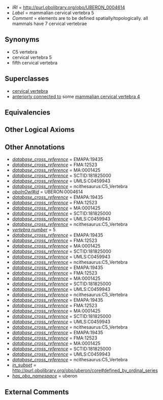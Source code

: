  * *IRI* = http://purl.obolibrary.org/obo/UBERON_0004614
 * *Label* = mammalian cervical vertebra 5
 * *Comment* = elements are to be defined spatially/topologically. all mammals have 7 cervical vertebrae

## Synonyms

 * C5 vertebra
 * cervical vertebra 5
 * fifth cervical vertebra

## Superclasses

 * [cervical vertebra](../../UBERON/13/UBERON_0002413.md)
 * [anteriorly connected to](../../core#anteriorly/to/core#anteriorly_connected_to.md) some [mammalian cervical vertebra 4](../../UBERON/13/UBERON_0004613.md)

## Equivalencies


## Other Logical Axioms


## Other Annotations

 * *[database_cross_reference](../../ef/oboInOwl#hasDbXref.md)* = EMAPA:19435
 * *[database_cross_reference](../../ef/oboInOwl#hasDbXref.md)* = FMA:12523
 * *[database_cross_reference](../../ef/oboInOwl#hasDbXref.md)* = MA:0001425
 * *[database_cross_reference](../../ef/oboInOwl#hasDbXref.md)* = SCTID:181825000
 * *[database_cross_reference](../../ef/oboInOwl#hasDbXref.md)* = UMLS:C0459943
 * *[database_cross_reference](../../ef/oboInOwl#hasDbXref.md)* = ncithesaurus:C5_Vertebra
 * *[oboInOwl#id](../../id/oboInOwl#id.md)* = UBERON:0004614
 * *[database_cross_reference](../../ef/oboInOwl#hasDbXref.md)* = EMAPA:19435
 * *[database_cross_reference](../../ef/oboInOwl#hasDbXref.md)* = FMA:12523
 * *[database_cross_reference](../../ef/oboInOwl#hasDbXref.md)* = MA:0001425
 * *[database_cross_reference](../../ef/oboInOwl#hasDbXref.md)* = SCTID:181825000
 * *[database_cross_reference](../../ef/oboInOwl#hasDbXref.md)* = UMLS:C0459943
 * *[database_cross_reference](../../ef/oboInOwl#hasDbXref.md)* = ncithesaurus:C5_Vertebra
 * *[vertebra number](../../UBPROP/07/UBPROP_0000107.md)* = 5
 * *[database_cross_reference](../../ef/oboInOwl#hasDbXref.md)* = EMAPA:19435
 * *[database_cross_reference](../../ef/oboInOwl#hasDbXref.md)* = FMA:12523
 * *[database_cross_reference](../../ef/oboInOwl#hasDbXref.md)* = MA:0001425
 * *[database_cross_reference](../../ef/oboInOwl#hasDbXref.md)* = SCTID:181825000
 * *[database_cross_reference](../../ef/oboInOwl#hasDbXref.md)* = UMLS:C0459943
 * *[database_cross_reference](../../ef/oboInOwl#hasDbXref.md)* = ncithesaurus:C5_Vertebra
 * *[database_cross_reference](../../ef/oboInOwl#hasDbXref.md)* = EMAPA:19435
 * *[database_cross_reference](../../ef/oboInOwl#hasDbXref.md)* = FMA:12523
 * *[database_cross_reference](../../ef/oboInOwl#hasDbXref.md)* = MA:0001425
 * *[database_cross_reference](../../ef/oboInOwl#hasDbXref.md)* = SCTID:181825000
 * *[database_cross_reference](../../ef/oboInOwl#hasDbXref.md)* = UMLS:C0459943
 * *[database_cross_reference](../../ef/oboInOwl#hasDbXref.md)* = ncithesaurus:C5_Vertebra
 * *[database_cross_reference](../../ef/oboInOwl#hasDbXref.md)* = EMAPA:19435
 * *[database_cross_reference](../../ef/oboInOwl#hasDbXref.md)* = FMA:12523
 * *[database_cross_reference](../../ef/oboInOwl#hasDbXref.md)* = MA:0001425
 * *[database_cross_reference](../../ef/oboInOwl#hasDbXref.md)* = SCTID:181825000
 * *[database_cross_reference](../../ef/oboInOwl#hasDbXref.md)* = UMLS:C0459943
 * *[database_cross_reference](../../ef/oboInOwl#hasDbXref.md)* = ncithesaurus:C5_Vertebra
 * *[database_cross_reference](../../ef/oboInOwl#hasDbXref.md)* = EMAPA:19435
 * *[database_cross_reference](../../ef/oboInOwl#hasDbXref.md)* = FMA:12523
 * *[database_cross_reference](../../ef/oboInOwl#hasDbXref.md)* = MA:0001425
 * *[database_cross_reference](../../ef/oboInOwl#hasDbXref.md)* = SCTID:181825000
 * *[database_cross_reference](../../ef/oboInOwl#hasDbXref.md)* = UMLS:C0459943
 * *[database_cross_reference](../../ef/oboInOwl#hasDbXref.md)* = ncithesaurus:C5_Vertebra
 * *[in_subset](../../et/oboInOwl#inSubset.md)* = http://purl.obolibrary.org/obo/uberon/core#defined_by_ordinal_series
 * *[has_obo_namespace](../../ce/oboInOwl#hasOBONamespace.md)* = uberon

## External Comments

